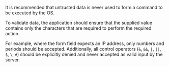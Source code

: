 It is recommended that untrusted data is never used to form a command
to be executed by the OS.

To validate data, the application should
ensure that the supplied value contains only the characters that are
required to perform the required action.

For example, where the form
field expects an IP address, only numbers and periods should be
accepted. Additionally, all control operators (`&`, `&&`, `|`, `||`,
`$`, `\`, `#`) should be explicitly denied and never accepted as valid
input by the server.